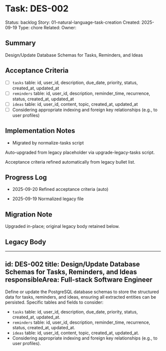 # Task: DES-002
Status: backlog
Story: 01-natural-language-task-creation
Created: 2025-09-19
Type: chore
Related:
Owner:

## Summary
Design/Update Database Schemas for Tasks, Reminders, and Ideas

## Acceptance Criteria

- [ ] `tasks` table: id, user_id, description, due_date, priority, status, created_at, updated_at
- [ ] `reminders` table: id, user_id, description, reminder_time, recurrence, status, created_at, updated_at
- [ ] `ideas` table: id, user_id, content, topic, created_at, updated_at
- [ ] Considering appropriate indexing and foreign key relationships (e.g., to user profiles)

## Implementation Notes
- Migrated by normalize-tasks script

Auto-upgraded from legacy placeholder via upgrade-legacy-tasks script.


Acceptance criteria refined automatically from legacy bullet list.
## Progress Log
- 2025-09-20 Refined acceptance criteria (auto)

- 2025-09-19 Normalized legacy file
## Migration Note
Upgraded in-place; original legacy body retained below.

## Legacy Body
---
id: DES-002
title: Design/Update Database Schemas for Tasks, Reminders, and Ideas
responsibleArea: Full-stack Software Engineer
---
Define or update the PostgreSQL database schemas to store the structured data for tasks, reminders, and ideas, ensuring all extracted entities can be persisted. Specific tables and fields to consider:
*   `tasks` table: id, user_id, description, due_date, priority, status, created_at, updated_at.
*   `reminders` table: id, user_id, description, reminder_time, recurrence, status, created_at, updated_at.
*   `ideas` table: id, user_id, content, topic, created_at, updated_at.
*   Considering appropriate indexing and foreign key relationships (e.g., to user profiles).